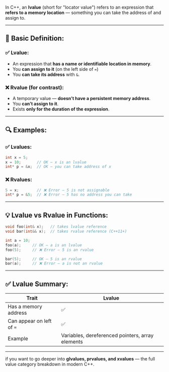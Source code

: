 In C++, an **lvalue** (short for "locator value") refers to an expression that **refers to a memory location** — something you can take the address of and assign to.

---

## 🧠 **Basic Definition:**

### ✅ **Lvalue**:

* An expression that **has a name or identifiable location in memory**.
* You **can assign to it** (on the left side of `=`)
* You **can take its address** with `&`.

### ❌ **Rvalue** (for contrast):

* A temporary value — **doesn’t have a persistent memory address**.
* You **can’t assign to it**.
* Exists **only for the duration of the expression**.

---

## 🔍 **Examples:**

### ✅ Lvalues:

```cpp
int x = 5;
x = 10;       // OK — x is an lvalue
int* p = &x;  // OK — you can take address of x
```

### ❌ Rvalues:

```cpp
5 = x;        // ❌ Error — 5 is not assignable
int* p = &5;  // ❌ Error — 5 has no address you can take
```

---

## 💡 Lvalue vs Rvalue in Functions:

```cpp
void foo(int& x);   // takes lvalue reference
void bar(int&& x);  // takes rvalue reference (C++11+)

int a = 10;
foo(a);     // OK — a is an lvalue
foo(5);     // ❌ Error — 5 is an rvalue

bar(5);     // OK — 5 is an rvalue
bar(a);     // ❌ Error — a is not an rvalue
```

---

## ✅ Lvalue Summary:

| Trait                     | Lvalue                                           |
| ------------------------- | ------------------------------------------------ |
| Has a memory address      | ✅                                                |
| Can appear on left of `=` | ✅                                                |
| Example                   | Variables, dereferenced pointers, array elements |

---
 if you want to go deeper into **glvalues, prvalues, and xvalues** — the full value category breakdown in modern C++.
